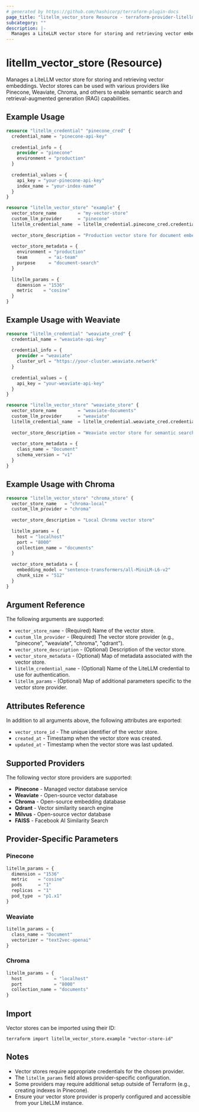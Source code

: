 ```yaml
---
# generated by https://github.com/hashicorp/terraform-plugin-docs
page_title: "litellm_vector_store Resource - terraform-provider-litellm"
subcategory: ""
description: |-
  Manages a LiteLLM vector store for storing and retrieving vector embeddings.
---
```


# litellm_vector_store (Resource)

Manages a LiteLLM vector store for storing and retrieving vector embeddings. Vector stores can be used with various providers like Pinecone, Weaviate, Chroma, and others to enable semantic search and retrieval-augmented generation (RAG) capabilities.

## Example Usage

```terraform
resource "litellm_credential" "pinecone_cred" {
  credential_name = "pinecone-api-key"
  
  credential_info = {
    provider = "pinecone"
    environment = "production"
  }
  
  credential_values = {
    api_key = "your-pinecone-api-key"
    index_name = "your-index-name"
  }
}

resource "litellm_vector_store" "example" {
  vector_store_name        = "my-vector-store"
  custom_llm_provider      = "pinecone"
  litellm_credential_name  = litellm_credential.pinecone_cred.credential_name
  
  vector_store_description = "Production vector store for document embeddings"
  
  vector_store_metadata = {
    environment = "production"
    team        = "ai-team"
    purpose     = "document-search"
  }
  
  litellm_params = {
    dimension = "1536"
    metric    = "cosine"
  }
}
```

## Example Usage with Weaviate

```terraform
resource "litellm_credential" "weaviate_cred" {
  credential_name = "weaviate-api-key"
  
  credential_info = {
    provider = "weaviate"
    cluster_url = "https://your-cluster.weaviate.network"
  }
  
  credential_values = {
    api_key = "your-weaviate-api-key"
  }
}

resource "litellm_vector_store" "weaviate_store" {
  vector_store_name        = "weaviate-documents"
  custom_llm_provider      = "weaviate"
  litellm_credential_name  = litellm_credential.weaviate_cred.credential_name
  
  vector_store_description = "Weaviate vector store for semantic search"
  
  vector_store_metadata = {
    class_name = "Document"
    schema_version = "v1"
  }
}
```

## Example Usage with Chroma

```terraform
resource "litellm_vector_store" "chroma_store" {
  vector_store_name   = "chroma-local"
  custom_llm_provider = "chroma"
  
  vector_store_description = "Local Chroma vector store"
  
  litellm_params = {
    host = "localhost"
    port = "8000"
    collection_name = "documents"
  }
  
  vector_store_metadata = {
    embedding_model = "sentence-transformers/all-MiniLM-L6-v2"
    chunk_size = "512"
  }
}
```

## Argument Reference

The following arguments are supported:

* `vector_store_name` - (Required) Name of the vector store.
* `custom_llm_provider` - (Required) The vector store provider (e.g., "pinecone", "weaviate", "chroma", "qdrant").
* `vector_store_description` - (Optional) Description of the vector store.
* `vector_store_metadata` - (Optional) Map of metadata associated with the vector store.
* `litellm_credential_name` - (Optional) Name of the LiteLLM credential to use for authentication.
* `litellm_params` - (Optional) Map of additional parameters specific to the vector store provider.

## Attributes Reference

In addition to all arguments above, the following attributes are exported:

* `vector_store_id` - The unique identifier of the vector store.
* `created_at` - Timestamp when the vector store was created.
* `updated_at` - Timestamp when the vector store was last updated.

## Supported Providers

The following vector store providers are supported:

* **Pinecone** - Managed vector database service
* **Weaviate** - Open-source vector database
* **Chroma** - Open-source embedding database
* **Qdrant** - Vector similarity search engine
* **Milvus** - Open-source vector database
* **FAISS** - Facebook AI Similarity Search

## Provider-Specific Parameters

### Pinecone

```terraform
litellm_params = {
  dimension = "1536"
  metric    = "cosine"
  pods      = "1"
  replicas  = "1"
  pod_type  = "p1.x1"
}
```

### Weaviate

```terraform
litellm_params = {
  class_name = "Document"
  vectorizer = "text2vec-openai"
}
```

### Chroma

```terraform
litellm_params = {
  host            = "localhost"
  port            = "8000"
  collection_name = "documents"
}
```

## Import

Vector stores can be imported using their ID:

```shell
terraform import litellm_vector_store.example "vector-store-id"
```

## Notes

* Vector stores require appropriate credentials for the chosen provider.
* The `litellm_params` field allows provider-specific configuration.
* Some providers may require additional setup outside of Terraform (e.g., creating indexes in Pinecone).
* Ensure your vector store provider is properly configured and accessible from your LiteLLM instance.
